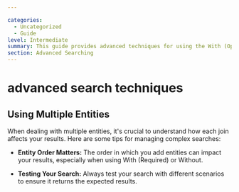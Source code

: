 ```yaml
---

categories:
  - Uncategorized
  - Guide
level: Intermediate
summary: This guide provides advanced techniques for using the With (Optional), With (Required), and Without options in CiviCRM searches.
section: Advanced Searching
---
```


# advanced search techniques

## Using Multiple Entities

When dealing with multiple entities, it's crucial to understand how each join affects your results. Here are some tips for managing complex searches:

- **Entity Order Matters:** The order in which you add entities can impact your results, especially when using With (Required) or Without.

- **Testing Your Search:** Always test your search with different scenarios to ensure it returns the expected results.
